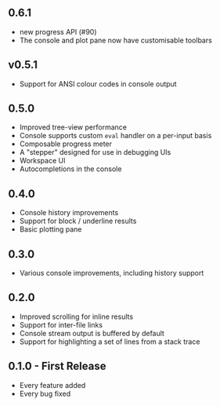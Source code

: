 ## 0.6.1

* new progress API (#90)
* The console and plot pane now have customisable toolbars

## v0.5.1

* Support for ANSI colour codes in console output

## 0.5.0

* Improved tree-view performance
* Console supports custom `eval` handler on a per-input basis
* Composable progress meter
* A "stepper" designed for use in debugging UIs
* Workspace UI
* Autocompletions in the console

## 0.4.0

* Console history improvements
* Support for block / underline results
* Basic plotting pane

## 0.3.0

* Various console improvements, including history support

## 0.2.0

* Improved scrolling for inline results
* Support for inter-file links
* Console stream output is buffered by default
* Support for highlighting a set of lines from a stack trace

## 0.1.0 - First Release
* Every feature added
* Every bug fixed
